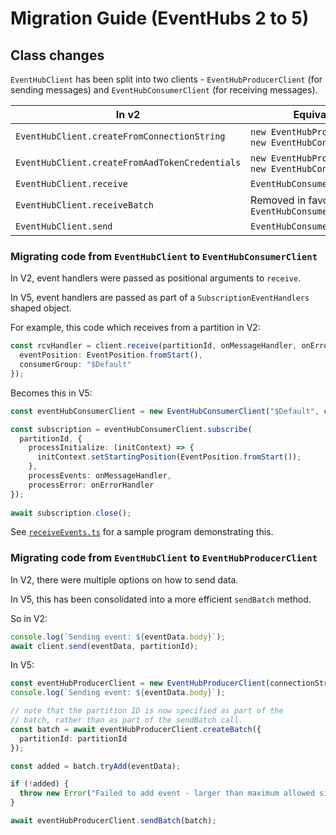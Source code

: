 # Migration Guide (EventHubs 2 to 5)

## Class changes

`EventHubClient` has been split into two clients - `EventHubProducerClient` (for sending
messages) and `EventHubConsumerClient` (for receiving messages).

| In v2                                          | Equivalent in v5                                                 | Sample |
|------------------------------------------------|------------------------------------------------------------------|--------|
| `EventHubClient.createFromConnectionString`    | `new EventHubProducerClient()` or `new EventHubConsumerClient()` | [All](https://github.com/Azure/azure-sdk-for-js/blob/master/sdk/eventhub/event-hubs/samples/)
| `EventHubClient.createFromAadTokenCredentials` | `new EventHubProducerClient()` or `new EventHubConsumerClient()` | [usingAadAuth](https://github.com/Azure/azure-sdk-for-js/blob/master/sdk/eventhub/event-hubs/samples/usingAadAuth.ts)
| `EventHubClient.receive`                       | `EventHubConsumerClient.subscribe`                               | [receiveEvents](https://github.com/Azure/azure-sdk-for-js/blob/master/sdk/eventhub/event-hubs/samples/receiveEvents.ts) |
| `EventHubClient.receiveBatch`                  | Removed in favor of `EventHubConsumerClient.subscribe`           | [receiveEvents](https://github.com/Azure/azure-sdk-for-js/blob/master/sdk/eventhub/event-hubs/samples/receiveEvents.ts) |
| `EventHubClient.send`                          | `EventHubConsumerClient.sendBatch`                               | [sendEvents](https://github.com/Azure/azure-sdk-for-js/blob/master/sdk/eventhub/event-hubs/samples/sendEvents.ts) |

### Migrating code from `EventHubClient` to `EventHubConsumerClient`

In V2, event handlers were passed as positional arguments to `receive`.

In V5, event handlers are passed as part of a `SubscriptionEventHandlers` shaped object.

For example, this code which receives from a partition in V2:

```typescript
const rcvHandler = client.receive(partitionId, onMessageHandler, onErrorHandler, {
  eventPosition: EventPosition.fromStart(),
  consumerGroup: "$Default"
});
```

Becomes this in V5:

```typescript
const eventHubConsumerClient = new EventHubConsumerClient("$Default", connectionString);

const subscription = eventHubConsumerClient.subscribe(
  partitionId, {
    processInitialize: (initContext) => {
      initContext.setStartingPosition(EventPosition.fromStart());
    },
    processEvents: onMessageHandler,
    processError: onErrorHandler
});
  
await subscription.close();
```

See [`receiveEvents.ts`](https://github.com/Azure/azure-sdk-for-js/blob/master/sdk/eventhub/event-hubs/samples/receiveEvents.ts) 
for a sample program demonstrating this.

### Migrating code from `EventHubClient` to `EventHubProducerClient`

In V2, there were multiple options on how to send data.

In V5, this has been consolidated into a more efficient `sendBatch` method.

So in V2:
```typescript
console.log(`Sending event: ${eventData.body}`);
await client.send(eventData, partitionId);
```

In V5:
```typescript
const eventHubProducerClient = new EventHubProducerClient(connectionString);
console.log(`Sending event: ${eventData.body}`);

// note that the partition ID is now specified as part of the 
// batch, rather than as part of the sendBatch call.
const batch = await eventHubProducerClient.createBatch({
  partitionId: partitionId
});

const added = batch.tryAdd(eventData);

if (!added) {
  throw new Error("Failed to add event - larger than maximum allowed size");
}

await eventHubProducerClient.sendBatch(batch);
```
